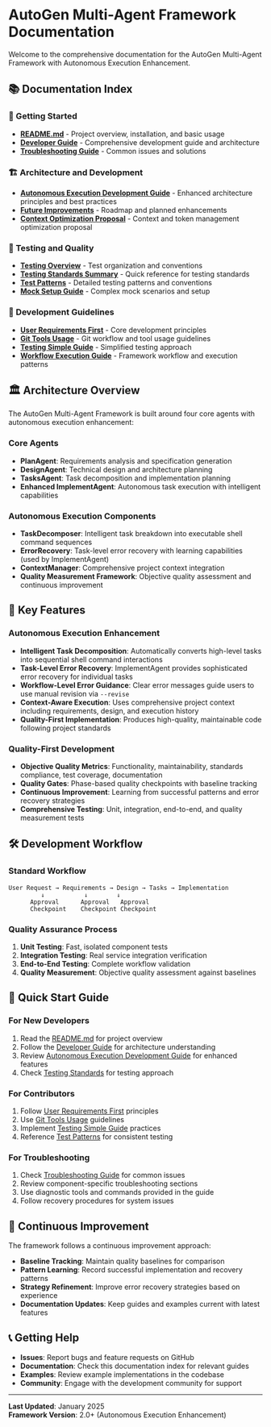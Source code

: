 # AutoGen Multi-Agent Framework Documentation

Welcome to the comprehensive documentation for the AutoGen Multi-Agent Framework with Autonomous Execution Enhancement.

## 📚 Documentation Index

### 🚀 Getting Started
- **[README.md](../README.md)** - Project overview, installation, and basic usage
- **[Developer Guide](../autogen_framework/docs/developer-guide.md)** - Comprehensive development guide and architecture
- **[Troubleshooting Guide](../autogen_framework/docs/troubleshooting.md)** - Common issues and solutions

### 🏗️ Architecture and Development
- **[Autonomous Execution Development Guide](../.kiro/steering/autonomous-execution-development-guide.md)** - Enhanced architecture principles and best practices
- **[Future Improvements](../autogen_framework/docs/FUTURE_IMPROVEMENTS.md)** - Roadmap and planned enhancements
- **[Context Optimization Proposal](../autogen_framework/docs/context-optimization-proposal.md)** - Context and token management optimization proposal

### 🧪 Testing and Quality
- **[Testing Overview](../tests/README.md)** - Test organization and conventions
- **[Testing Standards Summary](../tests/TESTING_STANDARDS_SUMMARY.md)** - Quick reference for testing standards
- **[Test Patterns](../tests/TEST_PATTERNS.md)** - Detailed testing patterns and conventions
- **[Mock Setup Guide](../tests/MOCK_SETUP_GUIDE.md)** - Complex mock scenarios and setup

### 🎯 Development Guidelines
- **[User Requirements First](../.kiro/steering/user-requirements-first.md)** - Core development principles
- **[Git Tools Usage](../.kiro/steering/git-tools-usage.md)** - Git workflow and tool usage guidelines
- **[Testing Simple Guide](../.kiro/steering/testing-simple-guide.md)** - Simplified testing approach
- **[Workflow Execution Guide](../.kiro/steering/workflow-execution-guide.md)** - Framework workflow and execution patterns

## 🏛️ Architecture Overview

The AutoGen Multi-Agent Framework is built around four core agents with autonomous execution enhancement:

### Core Agents
- **PlanAgent**: Requirements analysis and specification generation
- **DesignAgent**: Technical design and architecture planning  
- **TasksAgent**: Task decomposition and implementation planning
- **Enhanced ImplementAgent**: Autonomous task execution with intelligent capabilities

### Autonomous Execution Components
- **TaskDecomposer**: Intelligent task breakdown into executable shell command sequences
- **ErrorRecovery**: Task-level error recovery with learning capabilities (used by ImplementAgent)
- **ContextManager**: Comprehensive project context integration
- **Quality Measurement Framework**: Objective quality assessment and continuous improvement

## 🎯 Key Features

### Autonomous Execution Enhancement
- **Intelligent Task Decomposition**: Automatically converts high-level tasks into sequential shell command interactions
- **Task-Level Error Recovery**: ImplementAgent provides sophisticated error recovery for individual tasks
- **Workflow-Level Error Guidance**: Clear error messages guide users to use manual revision via `--revise`
- **Context-Aware Execution**: Uses comprehensive project context including requirements, design, and execution history
- **Quality-First Implementation**: Produces high-quality, maintainable code following project standards

### Quality-First Development
- **Objective Quality Metrics**: Functionality, maintainability, standards compliance, test coverage, documentation
- **Quality Gates**: Phase-based quality checkpoints with baseline tracking
- **Continuous Improvement**: Learning from successful patterns and error recovery strategies
- **Comprehensive Testing**: Unit, integration, end-to-end, and quality measurement tests

## 🛠️ Development Workflow

### Standard Workflow
```
User Request → Requirements → Design → Tasks → Implementation
         ↓           ↓        ↓
      Approval      Approval   Approval
      Checkpoint    Checkpoint Checkpoint
```

### Quality Assurance Process
1. **Unit Testing**: Fast, isolated component tests
2. **Integration Testing**: Real service integration verification
3. **End-to-End Testing**: Complete workflow validation
4. **Quality Measurement**: Objective quality assessment against baselines

## 📖 Quick Start Guide

### For New Developers
1. Read the [README.md](../README.md) for project overview
2. Follow the [Developer Guide](../autogen_framework/docs/developer-guide.md) for architecture understanding
3. Review [Autonomous Execution Development Guide](../.kiro/steering/autonomous-execution-development-guide.md) for enhanced features
4. Check [Testing Standards](../tests/TESTING_STANDARDS_SUMMARY.md) for testing approach

### For Contributors
1. Follow [User Requirements First](../.kiro/steering/user-requirements-first.md) principles
2. Use [Git Tools Usage](../.kiro/steering/git-tools-usage.md) guidelines
3. Implement [Testing Simple Guide](../.kiro/steering/testing-simple-guide.md) practices
4. Reference [Test Patterns](../tests/TEST_PATTERNS.md) for consistent testing

### For Troubleshooting
1. Check [Troubleshooting Guide](../autogen_framework/docs/troubleshooting.md) for common issues
2. Review component-specific troubleshooting sections
3. Use diagnostic tools and commands provided in the guide
4. Follow recovery procedures for system issues

## 🔄 Continuous Improvement

The framework follows a continuous improvement approach:

- **Baseline Tracking**: Maintain quality baselines for comparison
- **Pattern Learning**: Record successful implementation and recovery patterns
- **Strategy Refinement**: Improve error recovery strategies based on experience
- **Documentation Updates**: Keep guides and examples current with latest features

## 📞 Getting Help

- **Issues**: Report bugs and feature requests on GitHub
- **Documentation**: Check this documentation index for relevant guides
- **Examples**: Review example implementations in the codebase
- **Community**: Engage with the development community for support

---

**Last Updated**: January 2025  
**Framework Version**: 2.0+ (Autonomous Execution Enhancement)